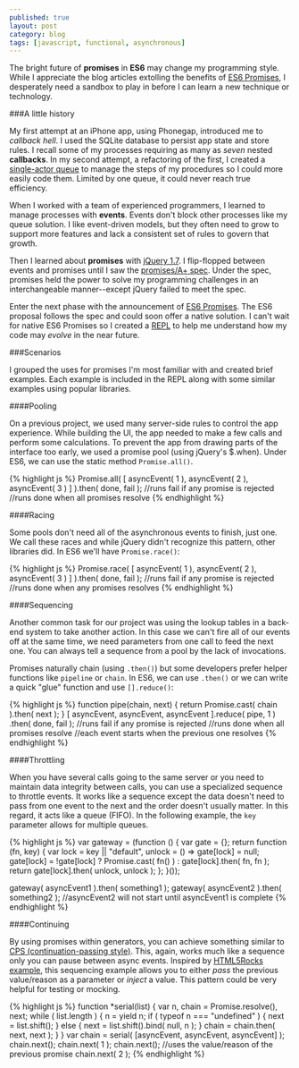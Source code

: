 ```yaml
---
published: true
layout: post
category: blog
tags: [javascript, functional, asynchronous]
---
```


The bright future of __promises__ in __ES6__ may change my programming style.  While I appreciate the blog articles
extolling the benefits of [ES6 Promises](https://github.com/domenic/promises-unwrapping), I desperately need a
sandbox to play in before I can learn a new technique or technology.

###A little history

My first attempt at an iPhone app, using Phonegap, introduced me to _callback hell_.  I used the SQLite database to
persist app state and store rules.  I recall some of my processes requiring as many as _seven_ nested __callbacks__.
In my second attempt, a refactoring of the first, I created a [single-actor queue](https://github.com/AutoSponge/proto-q)
to manage the steps of my procedures so I could more easily code them.  Limited by one queue, it could never
reach true efficiency.

When I worked with a team of experienced programmers, I learned to manage processes with __events__.  Events
don't block other processes like my queue solution.  I like event-driven models, but they often need to grow to support
more features and lack a consistent set of rules to govern that growth.

Then I learned about __promises__ with [jQuery 1.7](http://blog.jquery.com/2011/11/03/jquery-1-7-released/).
I flip-flopped between events and promises until I saw the
[promises/A+ spec](https://github.com/promises-aplus/promises-spec).  Under the spec, promises held the
power to solve my programming challenges in an interchangeable manner--except jQuery failed to meet the spec.

Enter the next phase with the announcement of [ES6 Promises](https://github.com/domenic/promises-unwrapping).
The ES6 proposal follows the spec and could soon offer a native solution.  I can't wait for native ES6 Promises so I
created a [REPL](http://autosponge.github.io/promises/) to help me understand how my code may _evolve_
in the near future.

###Scenarios

I grouped the uses for promises I'm most familiar with and created brief examples.  Each example is included in the
REPL along with some similar examples using popular libraries.

####Pooling

On a previous project, we used many server-side rules to control the app experience.  While building the UI, the
app needed to make a few calls and perform some calculations.  To prevent the app from drawing parts of the
interface too early, we used a promise pool (using jQuery's $.when).  Under ES6, we can use the static method
`Promise.all()`.

{% highlight js %}
Promise.all( [
  asyncEvent( 1 ),
  asyncEvent( 2 ),
  asyncEvent( 3 )
] ).then( done, fail );
//runs fail if any promise is rejected
//runs done when all promises resolve
{% endhighlight %}

####Racing

Some pools don't need all of the asynchronous events to finish, just one.  We call these races and while jQuery
didn't recognize this pattern, other libraries did.  In ES6 we'll have `Promise.race()`:

{% highlight js %}
Promise.race( [
  asyncEvent( 1 ),
  asyncEvent( 2 ),
  asyncEvent( 3 )
] ).then( done, fail );
//runs fail if any promise is rejected
//runs done when any promises resolves
{% endhighlight %}

####Sequencing

Another common task for our project was using the lookup tables in a back-end system to take another action.  In this
case we can't fire all of our events off at the same time, we need parameters from one call to feed the next one.
You can always tell a sequence from a pool by the lack of invocations.

Promises naturally chain (using `.then()`) but some developers prefer helper functions like `pipeline` or `chain`.
In ES6, we can use `.then()` or we can write a quick "glue" function and use `[].reduce()`:

{% highlight js %}
function pipe(chain, next) {
  return Promise.cast( chain ).then( next );
}
[
  asyncEvent,
  asyncEvent,
  asyncEvent
].reduce( pipe, 1 )
  .then( done, fail );
//runs fail if any promise is rejected
//runs done when all promises resolve
//each event starts when the previous one resolves
{% endhighlight %}

####Throttling

When you have several calls going to the same server or you need to maintain data integrity between calls, you can
use a specialized sequence to throttle events.  It works like a sequence except the data doesn't need to pass
from one event to the next and the order doesn't usually matter.  In this regard, it acts like a queue (FIFO).
In the following example, the `key` parameter allows for multiple queues.

{% highlight js %}
var gateway = (function () {
    var gate = {};
    return function (fn, key) {
        var lock = key || "default",
            unlock = () => gate[lock] = null;
        gate[lock] = !gate[lock] ? Promise.cast( fn() ) : gate[lock].then( fn, fn );
        return gate[lock].then( unlock, unlock );
    };
}());

gateway( asyncEvent1 ).then( something1 );
gateway( asyncEvent2 ).then( something2 );
//asyncEvent2 will not start until asyncEvent1 is complete
{% endhighlight %}

####Continuing

By using promises within generators, you can achieve something similar to
[CPS (continuation-passing style)](http://en.wikipedia.org/wiki/Continuation-passing_style).  This, again, works
much like a sequence only you can pause between async events.  Inspired by
[HTML5Rocks example](http://www.html5rocks.com/en/tutorials/es6/promises/), this sequencing example allows
you to either _pass_ the previous value/reason as a parameter or _inject_ a value.  This pattern could be very
helpful for testing or mocking.

{% highlight js %}
function *serial(list) {
  var n,
      chain = Promise.resolve(),
      next;
  while ( list.length ) {
    n = yield n;
    if ( typeof n === "undefined" ) {
      next = list.shift();
    } else {
      next = list.shift().bind( null, n );
    }
    chain = chain.then( next, next );
  }
}
var chain = serial( [asyncEvent, asyncEvent, asyncEvent] );
chain.next();
chain.next( 1 );
chain.next();   //uses the value/reason of the previous promise
chain.next( 2 );
{% endhighlight %}

